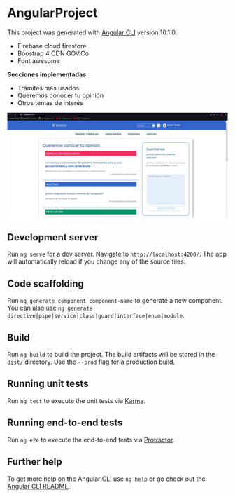 # AngularProject

This project was generated with [Angular CLI](https://github.com/angular/angular-cli) version 10.1.0.


- Firebase cloud firestore
- Boostrap 4 CDN GOV.Co
- Font awesome


**Secciones implementadas**

- Trámites más usados
- Queremos conocer tu opinión
- Otros temas de interés

![alt text](https://github.com/stianward/andProject/blob/master/Documentacion/tu-opinion.PNG)


## Development server

Run `ng serve` for a dev server. Navigate to `http://localhost:4200/`. The app will automatically reload if you change any of the source files.

## Code scaffolding

Run `ng generate component component-name` to generate a new component. You can also use `ng generate directive|pipe|service|class|guard|interface|enum|module`.

## Build

Run `ng build` to build the project. The build artifacts will be stored in the `dist/` directory. Use the `--prod` flag for a production build.

## Running unit tests

Run `ng test` to execute the unit tests via [Karma](https://karma-runner.github.io).

## Running end-to-end tests

Run `ng e2e` to execute the end-to-end tests via [Protractor](http://www.protractortest.org/).

## Further help

To get more help on the Angular CLI use `ng help` or go check out the [Angular CLI README](https://github.com/angular/angular-cli/blob/master/README.md).
